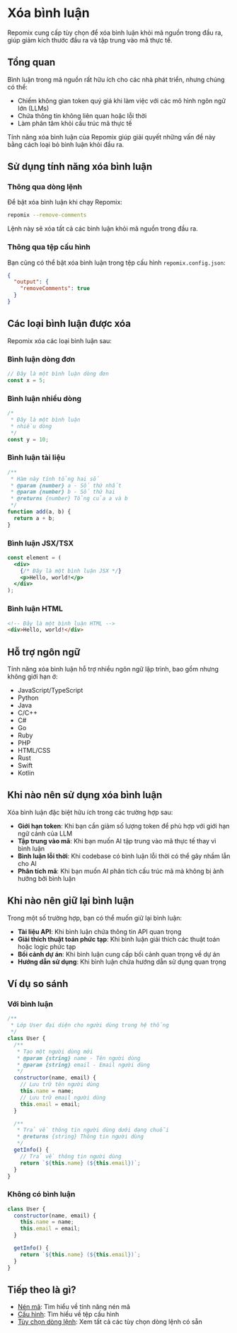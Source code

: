 # Xóa bình luận

Repomix cung cấp tùy chọn để xóa bình luận khỏi mã nguồn trong đầu ra, giúp giảm kích thước đầu ra và tập trung vào mã thực tế.

## Tổng quan

Bình luận trong mã nguồn rất hữu ích cho các nhà phát triển, nhưng chúng có thể:

- Chiếm không gian token quý giá khi làm việc với các mô hình ngôn ngữ lớn (LLMs)
- Chứa thông tin không liên quan hoặc lỗi thời
- Làm phân tâm khỏi cấu trúc mã thực tế

Tính năng xóa bình luận của Repomix giúp giải quyết những vấn đề này bằng cách loại bỏ bình luận khỏi đầu ra.

## Sử dụng tính năng xóa bình luận

### Thông qua dòng lệnh

Để bật xóa bình luận khi chạy Repomix:

```bash
repomix --remove-comments
```

Lệnh này sẽ xóa tất cả các bình luận khỏi mã nguồn trong đầu ra.

### Thông qua tệp cấu hình

Bạn cũng có thể bật xóa bình luận trong tệp cấu hình `repomix.config.json`:

```json
{
  "output": {
    "removeComments": true
  }
}
```

## Các loại bình luận được xóa

Repomix xóa các loại bình luận sau:

### Bình luận dòng đơn

```javascript
// Đây là một bình luận dòng đơn
const x = 5;
```

### Bình luận nhiều dòng

```javascript
/*
 * Đây là một bình luận
 * nhiều dòng
 */
const y = 10;
```

### Bình luận tài liệu

```javascript
/**
 * Hàm này tính tổng hai số
 * @param {number} a - Số thứ nhất
 * @param {number} b - Số thứ hai
 * @returns {number} Tổng của a và b
 */
function add(a, b) {
  return a + b;
}
```

### Bình luận JSX/TSX

```jsx
const element = (
  <div>
    {/* Đây là một bình luận JSX */}
    <p>Hello, world!</p>
  </div>
);
```

### Bình luận HTML

```html
<!-- Đây là một bình luận HTML -->
<div>Hello, world!</div>
```

## Hỗ trợ ngôn ngữ

Tính năng xóa bình luận hỗ trợ nhiều ngôn ngữ lập trình, bao gồm nhưng không giới hạn ở:

- JavaScript/TypeScript
- Python
- Java
- C/C++
- C#
- Go
- Ruby
- PHP
- HTML/CSS
- Rust
- Swift
- Kotlin

## Khi nào nên sử dụng xóa bình luận

Xóa bình luận đặc biệt hữu ích trong các trường hợp sau:

- **Giới hạn token**: Khi bạn cần giảm số lượng token để phù hợp với giới hạn ngữ cảnh của LLM
- **Tập trung vào mã**: Khi bạn muốn AI tập trung vào mã thực tế thay vì bình luận
- **Bình luận lỗi thời**: Khi codebase có bình luận lỗi thời có thể gây nhầm lẫn cho AI
- **Phân tích mã**: Khi bạn muốn AI phân tích cấu trúc mã mà không bị ảnh hưởng bởi bình luận

## Khi nào nên giữ lại bình luận

Trong một số trường hợp, bạn có thể muốn giữ lại bình luận:

- **Tài liệu API**: Khi bình luận chứa thông tin API quan trọng
- **Giải thích thuật toán phức tạp**: Khi bình luận giải thích các thuật toán hoặc logic phức tạp
- **Bối cảnh dự án**: Khi bình luận cung cấp bối cảnh quan trọng về dự án
- **Hướng dẫn sử dụng**: Khi bình luận chứa hướng dẫn sử dụng quan trọng

## Ví dụ so sánh

### Với bình luận

```javascript
/**
 * Lớp User đại diện cho người dùng trong hệ thống
 */
class User {
  /**
   * Tạo một người dùng mới
   * @param {string} name - Tên người dùng
   * @param {string} email - Email người dùng
   */
  constructor(name, email) {
    // Lưu trữ tên người dùng
    this.name = name;
    // Lưu trữ email người dùng
    this.email = email;
  }

  /**
   * Trả về thông tin người dùng dưới dạng chuỗi
   * @returns {string} Thông tin người dùng
   */
  getInfo() {
    // Trả về thông tin người dùng
    return `${this.name} (${this.email})`;
  }
}
```

### Không có bình luận

```javascript
class User {
  constructor(name, email) {
    this.name = name;
    this.email = email;
  }

  getInfo() {
    return `${this.name} (${this.email})`;
  }
}
```

## Tiếp theo là gì?

- [Nén mã](code-compress.md): Tìm hiểu về tính năng nén mã
- [Cấu hình](configuration.md): Tìm hiểu về tệp cấu hình
- [Tùy chọn dòng lệnh](command-line-options.md): Xem tất cả các tùy chọn dòng lệnh có sẵn

